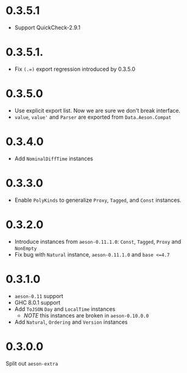 # 0.3.5.1

- Support QuickCheck-2.9.1

# 0.3.5.1.

- Fix `(.=)` export regression introduced by 0.3.5.0

# 0.3.5.0

- Use explicit export list. Now we are sure we don't break interface.
- `value`, `value'` and `Parser` are exported from `Data.Aeson.Compat`

# 0.3.4.0

- Add `NominalDiffTime` instances

# 0.3.3.0

- Enable `PolyKinds` to generalize `Proxy`, `Tagged`, and `Const` instances.

# 0.3.2.0

- Introduce instances from `aeson-0.11.1.0`: `Const`, `Tagged`, `Proxy` and `NonEmpty`
- Fix bug with `Natural` instance, `aeson-0.11.1.0` and `base <=4.7`

# 0.3.1.0

- `aeson-0.11` support
- GHC 8.0.1 support
- Add `ToJSON` `Day` and `LocalTime` instances
  - *NOTE* this instances are broken in `aeson-0.10.0.0`
- Add `Natural`, `Ordering` and `Version` instances

# 0.3.0.0

Split out `aeson-extra`
